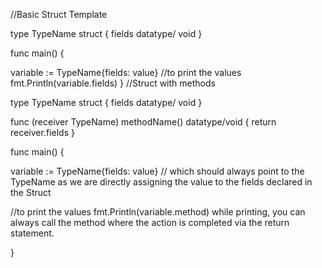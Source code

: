 //Basic Struct Template

type TypeName struct {
fields datatype/ void
}

func main() {

variable := TypeName{fields: value}
//to print the values
fmt.Println(variable.fields)
}
//Struct with methods 

type TypeName struct {
fields datatype/ void
}

func (receiver TypeName) methodName() datatype/void {
 return receiver.fields
}

func main() {

variable := TypeName{fields: value} // which should always point to the TypeName as we are directly assigning the value to the fields declared in the Struct
 
//to print the values
fmt.Println(variable.method) while printing, you can always call the method where the action is completed via the return statement. 

}

